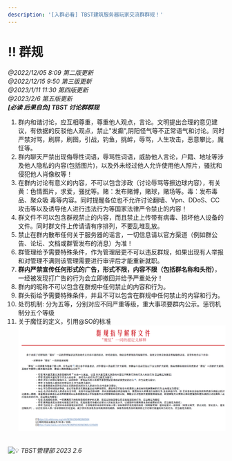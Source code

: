 ```yaml
---
description: '[入群必看] TBST建筑服务器玩家交流群群规！'
---
```


# ‼ 群规

_@2022/12/05 8:09 第二版更新_\
_@2022/12/15 9:50 第三版更新_\
_@2023/1/11 11:30 第四版更新_\
_@2023/2/6  第五版更新_\
_**\[必读 后果自负] TBST 讨论群群规**_

1. 群内和谐讨论，应互相尊重，尊重他人观点，言论。文明提出合理的意见建议，有依据的反驳他人观点，禁止"发癫",阴阳怪气等不正常语气和讨论。同时严禁对骂，刷屏，刷图，引战，钓鱼，挑衅，辱骂，人生攻击，恶意攀比，魔怔等。
2. 群内聊天严禁出现侮辱性词语，辱骂性词语，威胁他人言论，户籍、地址等涉及他人隐私的内容(包括图片)，以及外未经过他人允许使用他人照片，骚扰和侵犯他人肖像权等！
3. 在群内讨论有意义的内容，不可以包含涉政（讨论辱骂等擦边球内容），有关黄：色情图片，求爱，骚扰等。赌：发布赌博，赌球，赌场等。毒：发布毒品、聚众吸 毒等内容。同时提醒各位也不允许讨论翻墙、Vpn、DDoS、CC攻击等以及诱导他人进行违法行为等国家法律严令禁止的内容！
4. 群文件不可以包含群规禁止的内容，而且禁止上传带有病毒、损坏他人设备的文件。同时群文件上传请请有序排列，不要乱堆乱放。
5. 禁止在群内散布任何关于服务器的谣言，一切信息请以官方渠道（例如群公告、论坛、文档或群管发布的消息）为准！
6. 群管理给予需要特殊条件，作为管理层更不可以违反群规，如果出现有人举报和对管理不满则该管理需要进行审评后才能重新就职。
7. **群内严禁宣传任何形式的广告，形式不限，内容不限（包括群名称和头衔）**，一经被发现打广告的行为会立即撤回并给予严重处分！
8. 群内的昵称不可以包含在群规中任何禁止的内容和行为。
9. 群头衔给予需要特殊条件，并且不可以包含在群规中任何禁止的内容和行为。
10. 处罚机制: 分为五等，分别对应不同严重等级，重大事项要群内公示。惩罚机制分五个等级
11. 关于魔怔的定义，引用@SO的标准![](.gitbook/assets/image.png)

\
![💡](https://cdn.jsdelivr.net/gh/twitter/twemoji@14/assets/72x72/1f4a1.png) _TBST管理部 2023 2.6_
